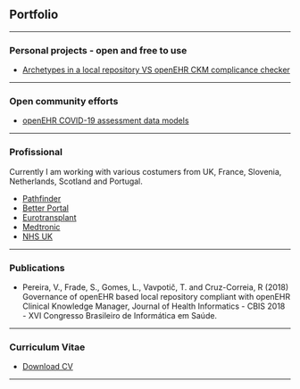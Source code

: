 ## Portfolio

---

### Personal projects - open and free to use

- [Archetypes in a local repository VS openEHR CKM complicance checker](https://mim-script-openehr.stackblitz.io/)


---

### Open community efforts

- [openEHR COVID-19 assessment data models](http://example.com/)

---

### Profissional

Currently I am working with various costumers from UK, France, Slovenia, Netherlands, Scotland and Portugal.

- [Pathfinder](https://pathfinder.better.care/)
- [Better Portal](https://portal.better.care/)
- [Eurotransplant](http://example.com/)
- [Medtronic](http://example.com/)
- [NHS UK](http://example.com/)

---

### Publications

- Pereira, V.,  Frade, S., Gomes, L., Vavpotič, T. and Cruz-Correia, R (2018) Governance of openEHR based local repository compliant with openEHR Clinical Knowledge Manager, Journal of Health Informatics - CBIS 2018 - XVI Congresso Brasileiro de Informática em Saúde. 

---

### Curriculum Vitae

- [Download CV](http://vanessa-pereira.github.io/Vanessa_Pereira_CV.pdf/)

---

